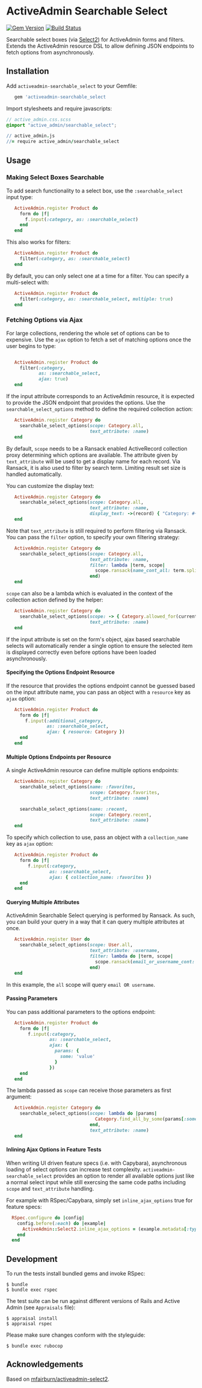 # ActiveAdmin Searchable Select

[![Gem Version](https://badge.fury.io/rb/activeadmin-searchable_select.svg)](http://badge.fury.io/rb/activeadmin-searchable_select)
[![Build Status](https://travis-ci.org/codevise/activeadmin-searchable_select.svg?branch=master)](https://travis-ci.org/codevise/activeadmin-searchable_select)

Searchable select boxes (via [Select2](https://select2.org/)) for
ActiveAdmin forms and filters. Extends the ActiveAdmin resource DSL to
allow defining JSON endpoints to fetch options from asynchronously.

## Installation

Add `activeadmin-searchable_select` to your Gemfile:

```ruby
   gem 'activeadmin-searchable_select
```

Import stylesheets and require javascripts:

```scss
// active_admin.css.scss
@import "active_admin/searchable_select";
```

```coffee
// active_admin.js
//= require active_admin/searchable_select
```

## Usage

### Making Select Boxes Searchable

To add search functionality to a select box, use the
`:searchable_select` input type:

```ruby
   ActiveAdmin.register Product do
     form do |f|
       f.input(:category, as: :searchable_select)
     end
   end
```

This also works for filters:

```ruby
   ActiveAdmin.register Product do
     filter(:category, as: :searchable_select)
   end
```

By default, you can only select one at a time for a filter. You can
specify a multi-select with:

```ruby
   ActiveAdmin.register Product do
     filter(:category, as: :searchable_select, multiple: true)
   end
```

### Fetching Options via Ajax

For large collections, rendering the whole set of options can be to
expensive. Use the `ajax` option to fetch a set of matching options
once the user begins to type:

```ruby

   ActiveAdmin.register Product do
     filter(:category,
            as: :searchable_select,
            ajax: true)
   end
```

If the input attribute corresponds to an ActiveAdmin resource, it is
expected to provide the JSON endpoint that provides the options. Use
the `searchable_select_options` method to define the required
collection action:

```ruby
   ActiveAdmin.register Category do
     searchable_select_options(scope: Category.all,
                               text_attribute: :name)
   end
```

By default, `scope` needs to be a Ransack enabled ActiveRecord
collection proxy determining which options are available. The
attribute given by `text_attribute` will be used to get a display name
for each record. Via Ransack, it is also used to filter by search
term. Limiting result set size is handled automatically.

You can customize the display text:

```ruby
   ActiveAdmin.register Category do
     searchable_select_options(scope: Category.all,
                               text_attribute: :name,
                               display_text: ->(record) { "Category: #{record.name}" } )
   end
```

Note that `text_attribute` is still required to perform filtering via
Ransack. You can pass the `filter` option, to specify your own
filtering strategy:

```ruby
   ActiveAdmin.register Category do
     searchable_select_options(scope: Category.all,
                               text_attribute: :name,
                               filter: lambda |term, scope|
                                 scope.ransack(name_cont_all: term.split(' ')).result
                               end)
   end
```

`scope` can also be a lambda which is evaluated in the context of the
collection action defined by the helper:

```ruby
   ActiveAdmin.register Category do
     searchable_select_options(scope: -> { Category.allowed_for(current_user) },
                               text_attribute: :name)
   end
```

If the input attribute is set on the form's object, ajax based
searchable selects will automatically render a single option to ensure
the selected item is displayed correctly even before options have been
loaded asynchronously.

#### Specifying the Options Endpoint Resource

If the resource that provides the options endpoint cannot be guessed
based on the input attribute name, you can pass an object with a
`resource` key as `ajax` option:

```ruby
   ActiveAdmin.register Product do
     form do |f|
       f.input(:additional_category,
               as: :searchable_select,
               ajax: { resource: Category })
     end
   end
```

#### Multiple Options Endpoints per Resource

A single ActiveAdmin resource can define multiple options endpoints:

```ruby
   ActiveAdmin.register Category do
     searchable_select_options(name: :favorites,
                               scope: Category.favorites,
                               text_attribute: :name)

     searchable_select_options(name: :recent,
                               scope: Category.recent,
                               text_attribute: :name)
   end
```

To specify which collection to use, pass an object with a
`collection_name` key as `ajax` option:

```ruby
   ActiveAdmin.register Product do
     form do |f|
        f.input(:category,
                as: :searchable_select,
                ajax: { collection_name: :favorites })
     end
   end
```

#### Querying Multiple Attributes

ActiveAdmin Searchable Select querying is performed by Ransack. As such, you can
build your query in a way that it can query multiple attributes at once.

```ruby
   ActiveAdmin.register User do
     searchable_select_options(scope: User.all,
                               text_attribute: :username,
                               filter: lambda do |term, scope|
                                 scope.ransack(email_or_username_cont: term).result
                               end)
   end
```

In this example, the `all` scope will query `email OR username`.

#### Passing Parameters

You can pass additional parameters to the options endpoint:

```ruby
   ActiveAdmin.register Product do
     form do |f|
        f.input(:category,
                as: :searchable_select,
                ajax: {
                  params: {
                    some: 'value'
                  }
                })
     end
   end
```

The lambda passed as `scope` can receive those parameters as first
argument:

```ruby
   ActiveAdmin.register Category do
     searchable_select_options(scope: lambda do |params|
                                 Category.find_all_by_some(params[:some])
                               end,
                               text_attribute: :name)
   end
```

#### Inlining Ajax Options in Feature Tests

When writing UI driven feature specs (i.e. with Capybara),
asynchronous loading of select options can increase test
complexity. `activeadmin-searchable_select` provides an option to
render all available options just like a normal select input while
still exercsing the same code paths including `scope` and
`text_attribute` handling.

For example with RSpec/Capybara, simply set `inline_ajax_options` true
for feature specs:

```ruby
  RSpec.configure do |config|
    config.before(:each) do |example|
      ActiveAdmin::Select2.inline_ajax_options = (example.metadata[:type] == :feature)
    end
  end

```

## Development

To run the tests install bundled gems and invoke RSpec:

```
$ bundle
$ bundle exec rspec
```

The test suite can be run against different versions of Rails and
Active Admin (see `Appraisals` file):

```
$ appraisal install
$ appraisal rspec
```

Please make sure changes conform with the styleguide:

```
$ bundle exec rubocop
```

## Acknowledgements

Based on
[mfairburn/activeadmin-select2](https://github.com/mfairburn/activeadmin-select2).
